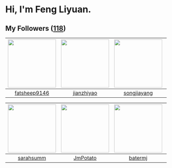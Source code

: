 # Hi, I'm Feng Liyuan.

## My Followers ([118](https://github.com/SunRunAway?tab=followers))

| <img src="https://avatars.githubusercontent.com/u/11855957?v=4" width="150" height="150" /> | <img src="https://avatars.githubusercontent.com/u/6133860?v=4" width="150" height="150" /> | <img src="https://avatars.githubusercontent.com/u/1459834?v=4" width="150" height="150" /> | <img src="https://avatars.githubusercontent.com/u/1204301?v=4" width="150" height="150" /> |
| :-----------------------------------------------------------------------------------------: | :----------------------------------------------------------------------------------------: | :----------------------------------------------------------------------------------------: | :----------------------------------------------------------------------------------------: |
|                       [fatsheep9146](https://github.com/fatsheep9146)                       |                         [jianzhiyao](https://github.com/jianzhiyao)                        |                        [songjiayang](https://github.com/songjiayang)                       |                            [longbai](https://github.com/longbai)                           |

| <img src="https://avatars.githubusercontent.com/u/5827851?v=4" width="150" height="150" /> | <img src="https://avatars.githubusercontent.com/u/1446531?v=4" width="150" height="150" /> | <img src="https://avatars.githubusercontent.com/u/250445?v=4" width="150" height="150" /> | <img src="https://avatars.githubusercontent.com/u/35111?v=4" width="150" height="150" /> |
| :----------------------------------------------------------------------------------------: | :----------------------------------------------------------------------------------------: | :---------------------------------------------------------------------------------------: | :--------------------------------------------------------------------------------------: |
|                          [sarahsumm](https://github.com/sarahsumm)                         |                           [JmPotato](https://github.com/JmPotato)                          |                           [batermj](https://github.com/batermj)                           |                            [why404](https://github.com/why404)                           |